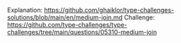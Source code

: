 Explanation: https://github.com/ghaiklor/type-challenges-solutions/blob/main/en/medium-join.md
Challenge: https://github.com/type-challenges/type-challenges/tree/main/questions/05310-medium-join